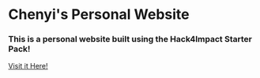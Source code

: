 # Chenyi's Personal Website
### This is a personal website built using the Hack4Impact Starter Pack!  



[Visit it Here!](https://chenyizhao14.github.io)
